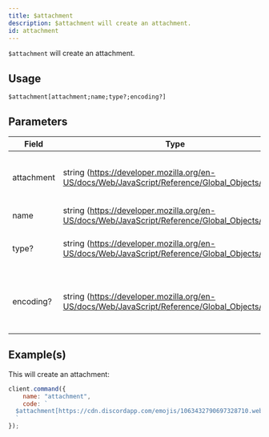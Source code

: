 ```yaml
---
title: $attachment
description: $attachment will create an attachment.
id: attachment
---
```


`$attachment` will create an attachment.

## Usage

```aoi
$attachment[attachment;name;type?;encoding?]
```

## Parameters

| Field      | Type                                                                                              | Description                                                    | Required |
| ---------- | ------------------------------------------------------------------------------------------------- | -------------------------------------------------------------- | :------: |
| attachment | string (https://developer.mozilla.org/en-US/docs/Web/JavaScript/Reference/Global_Objects/String)  | Content of the attachment, preferably a URL.                   |   true   |
| name       | string (https://developer.mozilla.org/en-US/docs/Web/JavaScript/Reference/Global_Objects/String)  | Attachment name.                                               |   true   |
| type?      | string (https://developer.mozilla.org/en-US/docs/Web/JavaScript/Reference/Global_Objects/String)  | Attachment type. 1. **URL** (default)                          |  false   |
| encoding?  | string (https://developer.mozilla.org/en-US/docs/Web/JavaScript/Reference/Global_Objects/String)  | Encoding to use if type is `buffer` (e.g., "utf-8", "base64"). |  false   |

## Example(s)

This will create an attachment:

```javascript
client.command({
    name: "attachment",
    code: `
  $attachment[https://cdn.discordapp.com/emojis/1063432790697328710.webp?size=96&quality=lossless;boost-icon.png;URL]
  `
});
```
